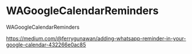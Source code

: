 # WAGoogleCalendarReminders
WAGoogleCalendarReminders

https://medium.com/@ferrygunawan/adding-whatsapp-reminder-in-your-google-calendar-432266e0ac85
